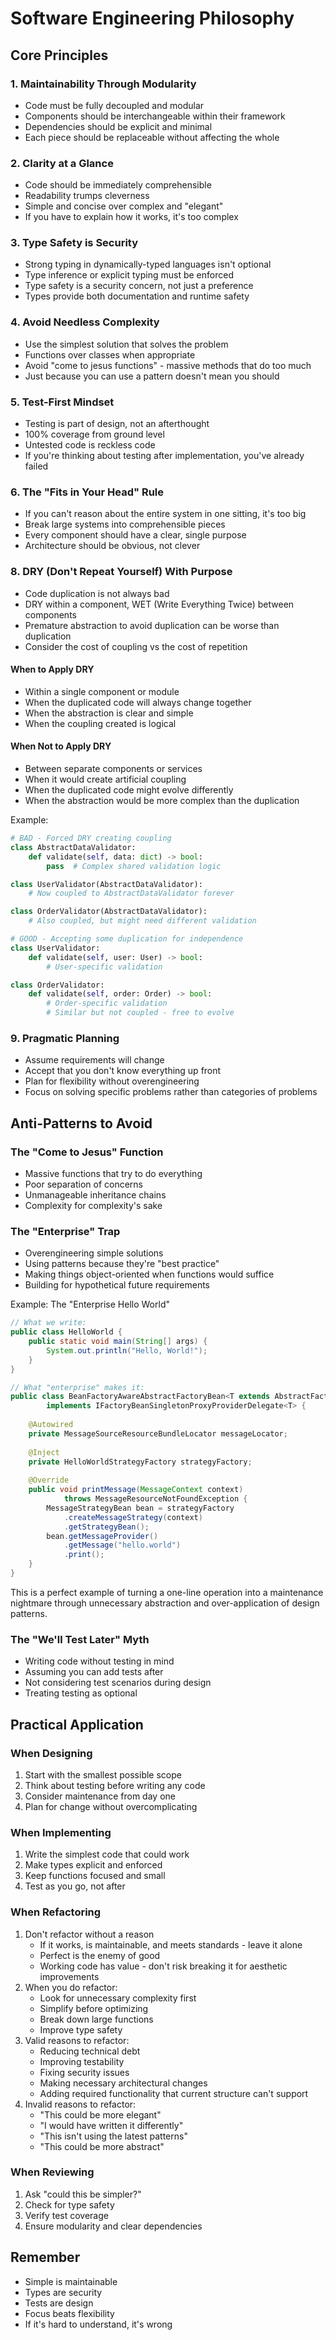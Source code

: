 # Software Engineering Philosophy

## Core Principles

### 1. Maintainability Through Modularity
- Code must be fully decoupled and modular
- Components should be interchangeable within their framework
- Dependencies should be explicit and minimal
- Each piece should be replaceable without affecting the whole

### 2. Clarity at a Glance
- Code should be immediately comprehensible
- Readability trumps cleverness
- Simple and concise over complex and "elegant"
- If you have to explain how it works, it's too complex

### 3. Type Safety is Security
- Strong typing in dynamically-typed languages isn't optional
- Type inference or explicit typing must be enforced
- Type safety is a security concern, not just a preference
- Types provide both documentation and runtime safety

### 4. Avoid Needless Complexity
- Use the simplest solution that solves the problem
- Functions over classes when appropriate
- Avoid "come to jesus functions" - massive methods that do too much
- Just because you can use a pattern doesn't mean you should

### 5. Test-First Mindset
- Testing is part of design, not an afterthought
- 100% coverage from ground level
- Untested code is reckless code
- If you're thinking about testing after implementation, you've already failed

### 6. The "Fits in Your Head" Rule
- If you can't reason about the entire system in one sitting, it's too big
- Break large systems into comprehensible pieces
- Every component should have a clear, single purpose
- Architecture should be obvious, not clever

### 8. DRY (Don't Repeat Yourself) With Purpose
- Code duplication is not always bad
- DRY within a component, WET (Write Everything Twice) between components
- Premature abstraction to avoid duplication can be worse than duplication
- Consider the cost of coupling vs the cost of repetition

#### When to Apply DRY
- Within a single component or module
- When the duplicated code will always change together
- When the abstraction is clear and simple
- When the coupling created is logical

#### When Not to Apply DRY
- Between separate components or services
- When it would create artificial coupling
- When the duplicated code might evolve differently
- When the abstraction would be more complex than the duplication

Example:
```python
# BAD - Forced DRY creating coupling
class AbstractDataValidator:
    def validate(self, data: dict) -> bool:
        pass  # Complex shared validation logic

class UserValidator(AbstractDataValidator):
    # Now coupled to AbstractDataValidator forever

class OrderValidator(AbstractDataValidator):
    # Also coupled, but might need different validation

# GOOD - Accepting some duplication for independence
class UserValidator:
    def validate(self, user: User) -> bool:
        # User-specific validation

class OrderValidator:
    def validate(self, order: Order) -> bool:
        # Order-specific validation
        # Similar but not coupled - free to evolve
```

### 9. Pragmatic Planning
- Assume requirements will change
- Accept that you don't know everything up front
- Plan for flexibility without overengineering
- Focus on solving specific problems rather than categories of problems

## Anti-Patterns to Avoid

### The "Come to Jesus" Function
- Massive functions that try to do everything
- Poor separation of concerns
- Unmanageable inheritance chains
- Complexity for complexity's sake

### The "Enterprise" Trap
- Overengineering simple solutions
- Using patterns because they're "best practice"
- Making things object-oriented when functions would suffice
- Building for hypothetical future requirements

Example: The "Enterprise Hello World"
```java
// What we write:
public class HelloWorld {
    public static void main(String[] args) {
        System.out.println("Hello, World!");
    }
}

// What "enterprise" makes it:
public class BeanFactoryAwareAbstractFactoryBean<T extends AbstractFactoryBean<T>>
        implements IFactoryBeanSingletonProxyProviderDelegate<T> {
    
    @Autowired
    private MessageSourceResourceBundleLocator messageLocator;
    
    @Inject
    private HelloWorldStrategyFactory strategyFactory;
    
    @Override
    public void printMessage(MessageContext context) 
            throws MessageResourceNotFoundException {
        MessageStrategyBean bean = strategyFactory
            .createMessageStrategy(context)
            .getStrategyBean();
        bean.getMessageProvider()
            .getMessage("hello.world")
            .print();
    }
}
```

This is a perfect example of turning a one-line operation into a maintenance nightmare through unnecessary abstraction and over-application of design patterns.

### The "We'll Test Later" Myth
- Writing code without testing in mind
- Assuming you can add tests after
- Not considering test scenarios during design
- Treating testing as optional

## Practical Application

### When Designing
1. Start with the smallest possible scope
2. Think about testing before writing any code
3. Consider maintenance from day one
4. Plan for change without overcomplicating

### When Implementing
1. Write the simplest code that could work
2. Make types explicit and enforced
3. Keep functions focused and small
4. Test as you go, not after

### When Refactoring
1. Don't refactor without a reason
   - If it works, is maintainable, and meets standards - leave it alone
   - Perfect is the enemy of good
   - Working code has value - don't risk breaking it for aesthetic improvements
2. When you do refactor:
   - Look for unnecessary complexity first
   - Simplify before optimizing
   - Break down large functions
   - Improve type safety
3. Valid reasons to refactor:
   - Reducing technical debt
   - Improving testability
   - Fixing security issues
   - Making necessary architectural changes
   - Adding required functionality that current structure can't support
4. Invalid reasons to refactor:
   - "This could be more elegant"
   - "I would have written it differently"
   - "This isn't using the latest patterns"
   - "This could be more abstract"

### When Reviewing
1. Ask "could this be simpler?"
2. Check for type safety
3. Verify test coverage
4. Ensure modularity and clear dependencies

## Remember
- Simple is maintainable
- Types are security
- Tests are design
- Focus beats flexibility
- If it's hard to understand, it's wrong
